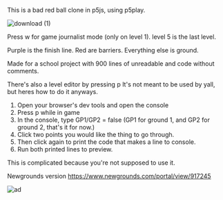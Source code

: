 This is a bad red ball clone in p5js, using p5play.

![download (1)](https://github.com/TexanDoomGuy/Bad-Red-Ball-2/assets/86894317/dddc9490-c3bd-4293-a2c1-27730adad63c)

Press w for game journalist mode (only on level 1).
level 5 is the last level.

Purple is the finish line.
Red are barriers.
Everything else is ground.

Made for a school project with 900 lines of unreadable and code without comments.

There's also a level editor by pressing p
It's not meant to be used by yall, but heres how to do it anyways.

1. Open your browser's dev tools and open the console
2. Press p while in game
3. In the console, type GP1/GP2 = false (GP1 for ground 1, and GP2 for ground 2, that's it for now.)
4. Click two points you would like the thing to go through.
5. Then click again to print the code that makes a line to console.
6. Run both printed lines to preview.

This is complicated because you're not supposed to use it.

Newgrounds version
https://www.newgrounds.com/portal/view/917245

![ad](https://github.com/TexanDoomGuy/Bad-Red-Ball-2/assets/86894317/8aa31cca-3e82-4082-b8ea-8f6d3f7baa43)
